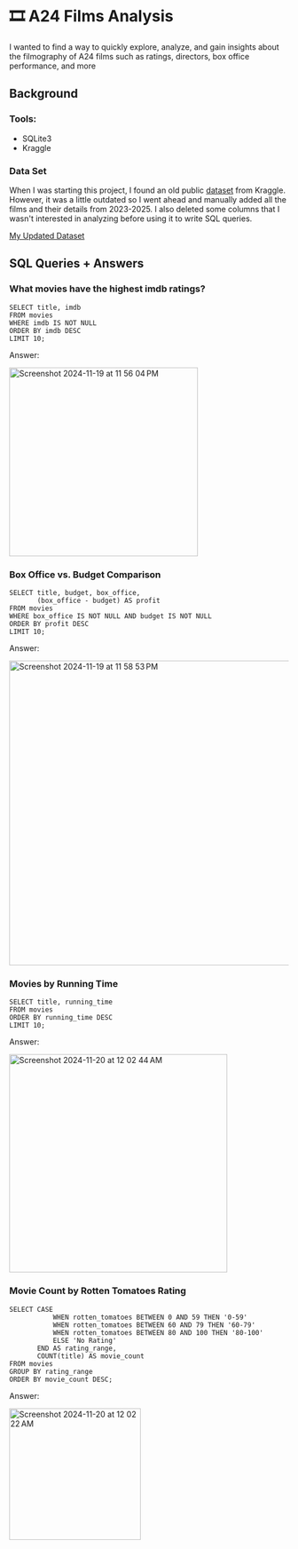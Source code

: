 # 🎞️  A24 Films Analysis

I wanted to find a way to quickly explore, analyze, and gain insights about the filmography of A24 films such as ratings, directors, box office performance, and more

## Background

### Tools:
- SQLite3
- Kraggle

### Data Set
When I was starting this project, I found an old public [dataset](https://www.kaggle.com/datasets/sebastiansuliborski/a24-studio-movies-dataset) from Kraggle. However, it was a little outdated so I went ahead and manually added all the films and their details from 2023-2025. I also deleted some columns that I wasn't interested in analyzing before using it to write SQL queries. 


[My Updated Dataset](https://docs.google.com/spreadsheets/d/19XDTzVPtD-lCmuN4hJW1MTJ2pu0ymlAF54sYuPQ7vqo/edit?usp=sharing)

## SQL Queries + Answers

### What movies have the highest imdb ratings?

```
SELECT title, imdb
FROM movies
WHERE imdb IS NOT NULL
ORDER BY imdb DESC
LIMIT 10;
```


Answer: 

<img width="340" alt="Screenshot 2024-11-19 at 11 56 04 PM" src="https://github.com/user-attachments/assets/ac062397-46b9-48b2-b3f0-28fc628aea6e">

### Box Office vs. Budget Comparison

```
SELECT title, budget, box_office, 
       (box_office - budget) AS profit
FROM movies
WHERE box_office IS NOT NULL AND budget IS NOT NULL
ORDER BY profit DESC
LIMIT 10;
```

Answer:

<img width="549" alt="Screenshot 2024-11-19 at 11 58 53 PM" src="https://github.com/user-attachments/assets/103cf613-bcbd-4a37-bc40-9c24416f6201">

### Movies by Running Time

```
SELECT title, running_time
FROM movies
ORDER BY running_time DESC
LIMIT 10;
```
Answer:

<img width="393" alt="Screenshot 2024-11-20 at 12 02 44 AM" src="https://github.com/user-attachments/assets/79c05be8-ce81-463b-acc5-595a96a22119">


### Movie Count by Rotten Tomatoes Rating

```
SELECT CASE 
           WHEN rotten_tomatoes BETWEEN 0 AND 59 THEN '0-59'
           WHEN rotten_tomatoes BETWEEN 60 AND 79 THEN '60-79'
           WHEN rotten_tomatoes BETWEEN 80 AND 100 THEN '80-100'
           ELSE 'No Rating'
       END AS rating_range,
       COUNT(title) AS movie_count
FROM movies
GROUP BY rating_range
ORDER BY movie_count DESC;
```

Answer:

<img width="237" alt="Screenshot 2024-11-20 at 12 02 22 AM" src="https://github.com/user-attachments/assets/ca0c7807-e407-4c5b-b4ff-c0d585dc766f">





